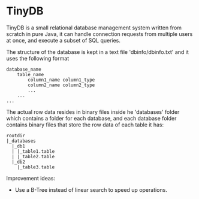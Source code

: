 # TinyDB
TinyDB is a small relational database management system written from scratch in pure Java, it can handle connection requests from 
multiple users at once, and execute a subset of SQL queries.

The structure of the database is kept in a text file 'dbinfo/dbinfo.txt' and it uses the following format

```
database_name
	table_name
		column1_name column1_type
		column2_name column2_type
		...
	...
...
```

The actual row data resides in binary files inside he 'databases' folder which contains a folder for each database, and each
database folder contains binary files that store the row data of each table it has:

```
rootdir
|_databases
  |_db1
  | |_table1.table
  | |_table2.table
  |_db2
    |_table3.table
```
 

Improvement ideas:
- Use a B-Tree instead of linear search to speed up operations.
